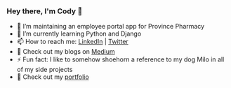 ### Hey there, I'm Cody 👋

- 🔭 I’m maintaining an employee portal app for Province Pharmacy
- 🌱 I’m currently learning Python and Django
- 📫 How to reach me: [LinkedIn](https://linkedin.com/in/cody-dupuis) | [Twitter](https://twitter.com/cody_dupuis)
- 💬 Check out my blogs on [Medium](https://ctdupuis7.medium.com)
- ⚡ Fun fact: I like to somehow shoehorn a reference to my dog Milo in all of my side projects
- 💼 Check out my [portfolio](https://ctdupuis.github.io)
<!--
**ctdupuis/ctdupuis** is a ✨ _special_ ✨ repository because its `README.md` (this file) appears on your GitHub profile.

Here are some ideas to get you started:

- 🔭 I’m currently working on ...
- 🌱 I’m currently learning ...
- 👯 I’m looking to collaborate on ...
- 🤔 I’m looking for help with ...
- 💬 Ask me about ...
- 📫 How to reach me: ...
- 😄 Pronouns: ...
- ⚡ Fun fact: ...
-->
